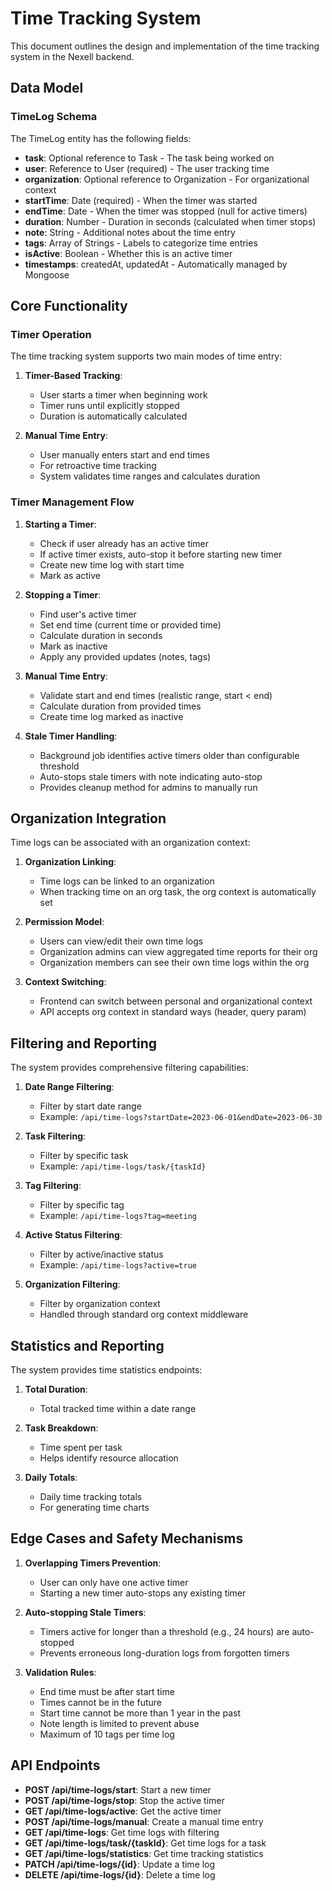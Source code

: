 # Time Tracking System

This document outlines the design and implementation of the time tracking system in the Nexell backend.

## Data Model

### TimeLog Schema

The TimeLog entity has the following fields:

- **task**: Optional reference to Task - The task being worked on
- **user**: Reference to User (required) - The user tracking time
- **organization**: Optional reference to Organization - For organizational context
- **startTime**: Date (required) - When the timer was started
- **endTime**: Date - When the timer was stopped (null for active timers)
- **duration**: Number - Duration in seconds (calculated when timer stops)
- **note**: String - Additional notes about the time entry
- **tags**: Array of Strings - Labels to categorize time entries
- **isActive**: Boolean - Whether this is an active timer
- **timestamps**: createdAt, updatedAt - Automatically managed by Mongoose

## Core Functionality

### Timer Operation

The time tracking system supports two main modes of time entry:

1. **Timer-Based Tracking**:

   - User starts a timer when beginning work
   - Timer runs until explicitly stopped
   - Duration is automatically calculated

2. **Manual Time Entry**:
   - User manually enters start and end times
   - For retroactive time tracking
   - System validates time ranges and calculates duration

### Timer Management Flow

1. **Starting a Timer**:

   - Check if user already has an active timer
   - If active timer exists, auto-stop it before starting new timer
   - Create new time log with start time
   - Mark as active

2. **Stopping a Timer**:

   - Find user's active timer
   - Set end time (current time or provided time)
   - Calculate duration in seconds
   - Mark as inactive
   - Apply any provided updates (notes, tags)

3. **Manual Time Entry**:

   - Validate start and end times (realistic range, start < end)
   - Calculate duration from provided times
   - Create time log marked as inactive

4. **Stale Timer Handling**:
   - Background job identifies active timers older than configurable threshold
   - Auto-stops stale timers with note indicating auto-stop
   - Provides cleanup method for admins to manually run

## Organization Integration

Time logs can be associated with an organization context:

1. **Organization Linking**:

   - Time logs can be linked to an organization
   - When tracking time on an org task, the org context is automatically set

2. **Permission Model**:

   - Users can view/edit their own time logs
   - Organization admins can view aggregated time reports for their org
   - Organization members can see their own time logs within the org

3. **Context Switching**:
   - Frontend can switch between personal and organizational context
   - API accepts org context in standard ways (header, query param)

## Filtering and Reporting

The system provides comprehensive filtering capabilities:

1. **Date Range Filtering**:

   - Filter by start date range
   - Example: `/api/time-logs?startDate=2023-06-01&endDate=2023-06-30`

2. **Task Filtering**:

   - Filter by specific task
   - Example: `/api/time-logs/task/{taskId}`

3. **Tag Filtering**:

   - Filter by specific tag
   - Example: `/api/time-logs?tag=meeting`

4. **Active Status Filtering**:

   - Filter by active/inactive status
   - Example: `/api/time-logs?active=true`

5. **Organization Filtering**:
   - Filter by organization context
   - Handled through standard org context middleware

## Statistics and Reporting

The system provides time statistics endpoints:

1. **Total Duration**:

   - Total tracked time within a date range

2. **Task Breakdown**:

   - Time spent per task
   - Helps identify resource allocation

3. **Daily Totals**:
   - Daily time tracking totals
   - For generating time charts

## Edge Cases and Safety Mechanisms

1. **Overlapping Timers Prevention**:

   - User can only have one active timer
   - Starting a new timer auto-stops any existing timer

2. **Auto-stopping Stale Timers**:

   - Timers active for longer than a threshold (e.g., 24 hours) are auto-stopped
   - Prevents erroneous long-duration logs from forgotten timers

3. **Validation Rules**:
   - End time must be after start time
   - Times cannot be in the future
   - Start time cannot be more than 1 year in the past
   - Note length is limited to prevent abuse
   - Maximum of 10 tags per time log

## API Endpoints

- **POST /api/time-logs/start**: Start a new timer
- **POST /api/time-logs/stop**: Stop the active timer
- **GET /api/time-logs/active**: Get the active timer
- **POST /api/time-logs/manual**: Create a manual time entry
- **GET /api/time-logs**: Get time logs with filtering
- **GET /api/time-logs/task/{taskId}**: Get time logs for a task
- **GET /api/time-logs/statistics**: Get time tracking statistics
- **PATCH /api/time-logs/{id}**: Update a time log
- **DELETE /api/time-logs/{id}**: Delete a time log
